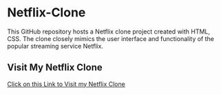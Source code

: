 # Netflix-Clone
This GitHub repository hosts a Netflix clone project created with HTML, CSS. The clone closely mimics the user interface and functionality of the popular streaming service Netflix.

## Visit My Netflix Clone
[Click on this Link to Visit my Netflix Clone]()
